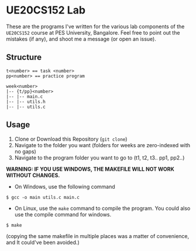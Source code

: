 # UE20CS152 Lab

These are the programs I've written for the various lab components of the `UE20CS152` course at PES University, Bangalore. Feel free to point out the mistakes (if any), and shoot me a message (or open an issue).

## Structure

```
t<number> == task <number>
pp<number> == practice program
```

```
week<number>
|-- {t/pp}<number>
|-- |-- main.c
|-- |-- utils.h
|-- |-- utils.c
```

## Usage
1. Clone or Download this Repository (`git clone`)
2. Navigate to the folder you want (folders for weeks are zero-indexed with no gaps)
3. Navigate to the program folder you want to go to (t1, t2, t3.. pp1, pp2..)

**WARNING: IF YOU USE WINDOWS, THE MAKEFILE WILL NOT WORK WITHOUT CHANGES.**

* On Windows, use the following command
```
$ gcc -o main utils.c main.c
```

* On Linux, use the `make` command to compile the program. You could also use the compile command for windows.
```
$ make
```

(copying the same makefile in multiple places was a matter of convenience, and It could've been avoided.)



